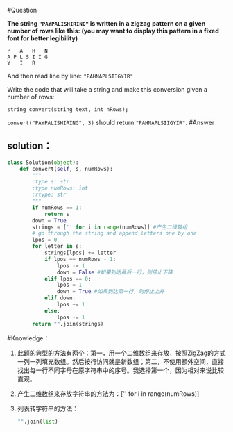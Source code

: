 #Question

**The string `"PAYPALISHIRING"` is written in a zigzag pattern on a given number of rows like this: (you may want to display this pattern in a fixed font for better legibility)**
```
P   A   H   N
A P L S I I G
Y   I   R
```
And then read line by line: `"PAHNAPLSIIGYIR"`

Write the code that will take a string and make this conversion given a number of rows:
```
string convert(string text, int nRows);
```
`convert("PAYPALISHIRING", 3)` should return `"PAHNAPLSIIGYIR"`.
#Answer
## solution：
```python
class Solution(object):
    def convert(self, s, numRows):
        """
        :type s: str
        :type numRows: int
        :rtype: str
        """
        if numRows == 1:
            return s
        down = True
        strings = ['' for i in range(numRows)] #产生二维数组
        # go through the string and append letters one by one
        lpos = 0
        for letter in s:
            strings[lpos] += letter
            if lpos == numRows - 1:
                lpos -= 1
                down = False #如果到达最后一行，则停止下降
            elif lpos == 0:
                lpos = 1
                down = True #如果到达第一行，则停止上升
            elif down:
                lpos += 1
            else:
                lpos -= 1
        return "".join(strings)
```
#Knowledge：
1. 此题的典型的方法有两个：第一，用一个二维数组来存放，按照ZigZag的方式一列一列填充数组。然后按行访问就是新数组；第二，不使用额外空间，直接找出每一行不同字母在原字符串中的序号。我选择第一个，因为相对来说比较直观。

2. 产生二维数组来存放字符串的方法为：['' for i in range(numRows)]

3. 列表转字符串的方法：
    ```python
    "".join(list)
    ```